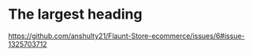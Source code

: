 # The largest heading
https://github.com/anshulty21/Flaunt-Store-ecommerce/issues/6#issue-1325703712
